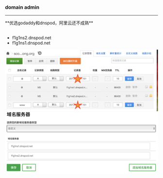 ### domain admin
<hr>
**优选godaddy和dnspod，阿里云还不成熟**
<br><br>

- f1g1ns2.dnspod.net
- f1g1ns1.dnspod.net
<img src="imgs/3.png">
<br>
<img src="imgs/4.png">
